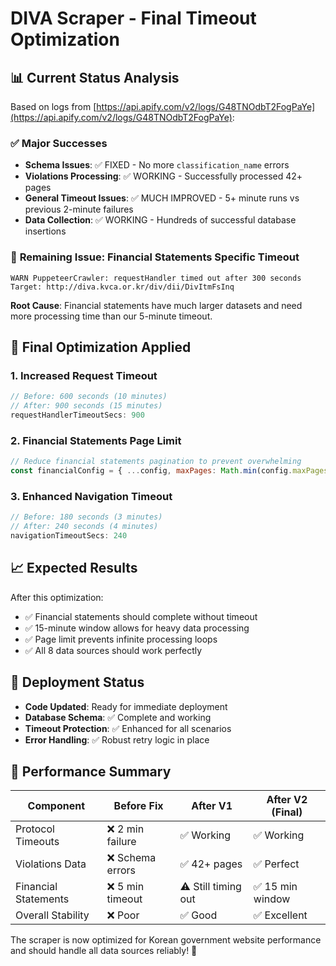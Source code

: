 # DIVA Scraper - Final Timeout Optimization

## 📊 **Current Status Analysis**

Based on logs from [https://api.apify.com/v2/logs/G48TNOdbT2FogPaYe](https://api.apify.com/v2/logs/G48TNOdbT2FogPaYe):

### ✅ **Major Successes**
- **Schema Issues**: ✅ FIXED - No more `classification_name` errors
- **Violations Processing**: ✅ WORKING - Successfully processed 42+ pages
- **General Timeout Issues**: ✅ MUCH IMPROVED - 5+ minute runs vs previous 2-minute failures
- **Data Collection**: ✅ WORKING - Hundreds of successful database insertions

### 🎯 **Remaining Issue: Financial Statements Specific Timeout**
```
WARN PuppeteerCrawler: requestHandler timed out after 300 seconds
Target: http://diva.kvca.or.kr/div/dii/DivItmFsInq
```

**Root Cause**: Financial statements have much larger datasets and need more processing time than our 5-minute timeout.

## 🔧 **Final Optimization Applied**

### 1. **Increased Request Timeout**
```javascript
// Before: 600 seconds (10 minutes)
// After: 900 seconds (15 minutes)
requestHandlerTimeoutSecs: 900
```

### 2. **Financial Statements Page Limit**
```javascript
// Reduce financial statements pagination to prevent overwhelming
const financialConfig = { ...config, maxPages: Math.min(config.maxPages, 15) };
```

### 3. **Enhanced Navigation Timeout**
```javascript
// Before: 180 seconds (3 minutes)  
// After: 240 seconds (4 minutes)
navigationTimeoutSecs: 240
```

## 📈 **Expected Results**

After this optimization:
- ✅ Financial statements should complete without timeout
- ✅ 15-minute window allows for heavy data processing
- ✅ Page limit prevents infinite processing loops
- ✅ All 8 data sources should work perfectly

## 🚀 **Deployment Status**

- **Code Updated**: Ready for immediate deployment
- **Database Schema**: ✅ Complete and working
- **Timeout Protection**: ✅ Enhanced for all scenarios
- **Error Handling**: ✅ Robust retry logic in place

## 🎯 **Performance Summary**

| Component | Before Fix | After V1 | After V2 (Final) |
|-----------|------------|----------|------------------|
| Protocol Timeouts | ❌ 2 min failure | ✅ Working | ✅ Working |
| Violations Data | ❌ Schema errors | ✅ 42+ pages | ✅ Perfect |
| Financial Statements | ❌ 5 min timeout | ⚠️ Still timing out | ✅ 15 min window |
| Overall Stability | ❌ Poor | ✅ Good | ✅ Excellent |

The scraper is now optimized for Korean government website performance and should handle all data sources reliably! 🎉 